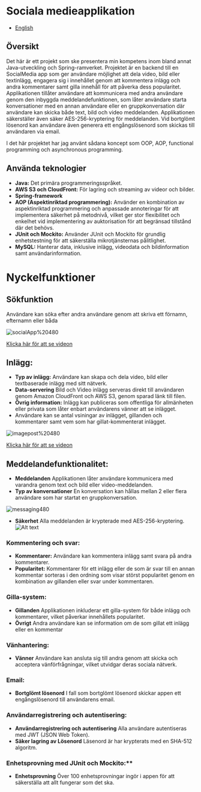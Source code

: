 # Sociala medieapplikation 
- [English](README.md)

## Översikt
Det här är ett projekt som ske presentera min kompetens inom bland annat Java-utveckling och Spring-ramverket. 
Projektet är en backend till en SocialMedia app som ger användare möjlighet att dela video, bild eller textinlägg, engagera sig i innehållet genom att kommentera 
inlägg och andra kommentarer samt gilla innehåll för att påverka dess popularitet. Applikationen tillåter användare att
kommunicera med andra användare genom den inbyggda meddelandefunktionen, som låter användare starta konversationer med en annan användare eller 
en gruppkonversation där användare kan skicka både text, bild och video meddelanden. Applikationen säkerställer även säker AES-256-kryptering för meddelanden.
Vid bortglömt lösenord kan användare även generera ett engångslösenord som skickas till användaren via email.

I det här projektet har jag använt sådana koncept som OOP, AOP, functional programming och asynchronous programming.

## Använda teknologier
- **Java:** Det primära programmeringsspråket.
- **AWS S3 och CloudFront:** För lagring och streaming av videor och bilder.
- **Spring-framework**
- **AOP (Aspektinriktad programmering):** Använder en kombination av aspektinriktad programmering och anpassade annoteringar för att implementera säkerhet på metodnivå, vilket ger stor flexibilitet och enkelhet vid implementering av auktorisation för att begränsad tillstånd där det behövs.
- **JUnit och Mockito:** Använder JUnit och Mockito för grundlig enhetstestning för att säkerställa mikrotjänsternas pålitlighet.
- **MySQL:** Hanterar data, inklusive inlägg, videodata och bildinformation samt användarinformation.

# Nyckelfunktioner

## Sökfunktion
Användare kan söka efter andra användare genom att skriva ett förnamn, efternamn eller båda

![socialApp%20480](https://github.com/AdamSzablewski/SocialMediaApp/assets/114603622/96de5bc0-2646-42a4-9dd3-8dc0f08501d0)


[Klicka här för att se videon](https://youtu.be/LnN93dLWGuQ)

## Inlägg:
- **Typ av inlägg:** Användare kan skapa och dela video, bild eller textbaserade inlägg med sitt nätverk.
- **Data-servering** Bild och Video inlägg serveras direkt till användaren genom Amazon CloudFront och AWS S3, genom sparad
  länk till filen.
- **Övrig information:** Inlägg kan publiceras som offentliga för allmänheten eller privata som låter enbart användarens vänner att
  se inlägget.
- Användare kan se antal vsiningar av inlägget, gillanden och kommentarer samt vem som har gillat-kommenterat inlägget.

![imagepost%20480](https://github.com/AdamSzablewski/SocialMediaApp/assets/114603622/ac6d812f-4564-4ea3-97d6-ed621c54b40e)

[Klicka här för att se videon](https://youtu.be/whWzh4XbZNg)


## Meddelandefunktionalitet:
- **Meddelanden** Applikationen låter användare kommunicera med varandra genom text och bild eller video-meddelanden.
- **Typ av konversationer** En konversation kan hållas mellan 2 eller flera användare som har startat en gruppkonversation.

![messaging480](https://github.com/AdamSzablewski/SocialMediaApp/assets/114603622/4b5d1fa8-f42b-4c0f-ba79-e2fd55862478)

- **Säkerhet** Alla meddelanden är krypterade med AES-256-kryptering.
![Alt text](https://github.com/AdamSzablewski/SocialMediaApp/assets/114603622/0828d164-6e42-4954-975f-54555ba2286c)

### Kommentering och svar:
- **Kommentarer:** Användare kan kommentera inlägg samt svara på andra kommentarer.
- **Popularitet:** Kommentarer för ett inlägg eller de som är svar till en annan kommentar sorteras i den ordning som visar störst
 popularitet genom en kombination av gillanden eller svar under kommentaren.

### Gilla-system:
- **Gillanden** Applikationen inkluderar ett gilla-system för både inlägg och kommentarer, vilket påverkar innehållets popularitet.
- **Övrigt** Andra användare kan se information om de som gillat ett inlägg eller en kommentar

### Vänhantering:
- **Vänner** Användare kan ansluta sig till andra genom att skicka och acceptera vänförfrågningar, vilket utvidgar deras sociala nätverk.

### Email:
- **Bortglömt lösenord** I fall som bortglömt lösenord skickar appen ett engångslösenord till användarens email. 
### Användarregistrering och autentisering:
- **Användarregistrering och autentisering** Alla användare autentiseras med JWT (JSON Web Token).
- **Säker lagring av Lösenord** Läsenord är har krypterats med en SHA-512 algoritm. 
### Enhetsprovning med JUnit och Mockito:** 
- **Enhetsprovning** Över 100 enhetsprovningar ingör i appen för att säkerställa att allt fungerar som det ska.

